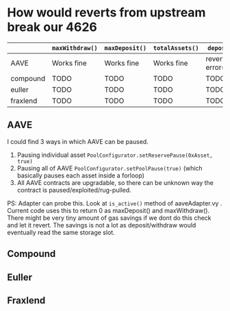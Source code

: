 # How would reverts from upstream break our 4626




|  |`maxWithdraw()`|`maxDeposit()`|`totalAssets()`|`deposit()`|`withdraw()`|
|--|---------------|--------------|---------------|-----------|----------|
|AAVE|Works fine|Works fine|Works fine|reverts error="29"|reverts error="29"|
|compound|TODO|TODO|TODO|TODO|TODO|
|euller|TODO|TODO|TODO|TODO|TODO|
|fraxlend|TODO|TODO|TODO|TODO|TODO|



## AAVE

I could find 3 ways in which AAVE can be paused. 
1. Pausing individual asset `PoolConfigurator.setReservePause(0xAsset, true)`
2. Pausing all of AAVE `PoolConfigurator.setPoolPause(true)` (which basically pauses each asset inside a forloop)
3. All AAVE contracts are upgradable, so there can be unknown way the contract is paused/exploited/rug-pulled.


PS: Adapter can probe this. Look at `is_active()` method of aaveAdapter.vy . Current code uses this to return 0 as maxDeposit() and maxWithdraw(). There might be very tiny amount of gas savings if we dont do this check and let it revert. The savings is not a lot as deposit/withdraw would eventually read the same storage slot.

## Compound


## Euller


## Fraxlend
